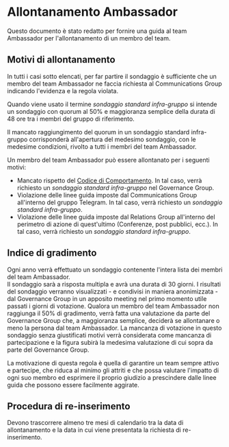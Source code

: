 # Allontanamento Ambassador

Questo documento è stato redatto per fornire una guida al team Ambassador per l'allontanamento di un membro del team.

## Motivi di allontanamento

In tutti i casi sotto elencati, per far partire il sondaggio è sufficiente che un membro del team Ambassador ne faccia richiesta al Communications Group indicando l'evidenza e la regola violata.

Quando viene usato il termine _sondaggio standard infra-gruppo_ si intende un sondaggio con quorum al 50% e maggioranza semplice della durata di 48 ore tra i membri del gruppo di riferimento.

Il mancato raggiungimento del quorum in un sondaggio standard infra-gruppo corrisponderà all'apertura del medesimo sondaggio, con le medesime condizioni, rivolto a tutti i membri del team Ambassador.

Un membro del team Ambassador può essere allontanato per i seguenti motivi:

- Mancato rispetto del [Codice di Comportamento](https://github.com/Il-Libro-Open-Source/book/blob/main/CODE_OF_CONDUCT.md). In tal caso, verrà richiesto un _sondaggio standard infra-gruppo_ nel Governance Group.
- Violazione delle linee guida imposte dal Communications Group all'interno del gruppo Telegram. In tal caso, verrà richiesto un _sondaggio standard infra-gruppo_.
- Violazione delle linee guida imposte dal Relations Group all'interno del perimetro di azione di quest'ultimo (Conferenze, post pubblici, ecc.). In tal caso, verrà richiesto un _sondaggio standard infra-gruppo_.

## Indice di gradimento

Ogni anno verrà effettuato un sondaggio contenente l'intera lista dei membri del team Ambassador.  
Il sondaggio sarà a risposta multipla e avrà una durata di 30 giorni. I risultati del sondaggio verranno visualizzati - e condivisi in maniera anonimizzata - dal Governance Group in un apposito meeting nel primo momento utile passati i giorni di votazione.
Qualora un membro del team Ambassador non raggiunga il 50% di gradimento, verrà fatta una valutazione da parte del Governance Group che, a maggioranza semplice, deciderà se allontanare o meno la persona dal team Ambassador.
La mancanza di votazione in questo sondaggio senza giustificati motivi verrà considerata come mancanza di partecipazione e la figura subirà la medesima valutazione di cui sopra da parte del Governance Group.

La motivazione di questa regola è quella di garantire un team sempre attivo e partecipe, che riduca al minimo gli attriti e che possa valutare l'impatto di ogni suo membro ed esprimere il proprio giudizio a prescindere dalle linee guida che possono essere facilmente aggirate.

## Procedura di re-inserimento

Devono trascorrere almeno tre mesi di calendario tra la data di allontanamento e la data in cui viene presentata la richiesta di re-inserimento.
